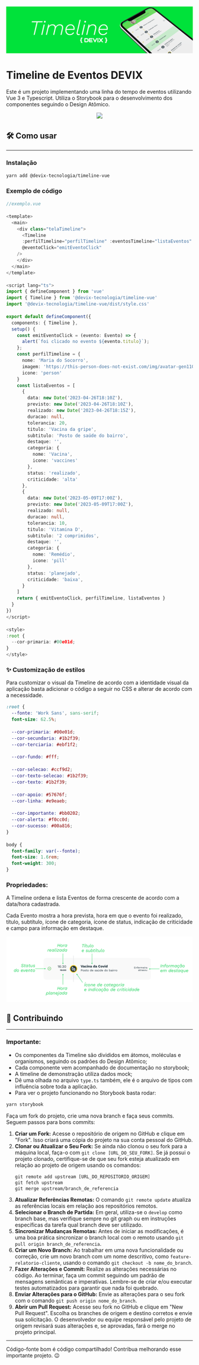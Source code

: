 ![TimelineDevix](https://github.com/devix-tecnologia/timeline-vue/blob/044648477f0b124c6968d4e84de6781d7633b984/docs/timeline_topo.png)



# Timeline de Eventos DEVIX

Este é um projeto implementando uma linha do tempo de eventos utilizando Vue 3 e Typescript. Utiliza o Storybook para o desenvolvimento dos componentes seguindo o Design Atômico. 

<div align="center">
<img src="https://github.com/devix-tecnologia/timeline-vue/blob/91c3b94c6167ca02364507d58dc59bb804b3b51f/docs/timeline01.gif" width="300px"/>
</div>


## 🛠 Como usar
---

### Instalação
  

```sh
yarn add @devix-tecnologia/timeline-vue
```

### Exemplo de código
  
```ts
//exemplo.vue

<template>
  <main>
    <div class="telaTimeline">
      <Timeline 
      :perfilTimeline="perfilTimeline" :eventosTimeline="listaEventos"
      @eventoClick="emitEventoClick"
    />
    </div>
  </main>
</template>

<script lang="ts">
import { defineComponent } from 'vue'
import { Timeline } from '@devix-tecnologia/timeline-vue'
import '@devix-tecnologia/timeline-vue/dist/style.css'

export default defineComponent({
  components: { Timeline },
  setup() {
    const emitEventoClick = (evento: Evento) => {
      alert(`foi clicado no evento ${evento.titulo}`);
    };
    const perfilTimeline = {
      nome: 'Maria do Socorro',
      imagem: 'https://this-person-does-not-exist.com/img/avatar-gen11071f8e0802a35d66684ee9376722b2.jpg',
      icone: 'person'
    }
    const listaEventos = [
      {
        data: new Date('2023-04-26T18:10Z'),
        previsto: new Date('2023-04-26T18:10Z'),
        realizado: new Date('2023-04-26T18:15Z'),
        duracao: null,
        tolerancia: 20,
        titulo: 'Vacina da gripe',
        subtitulo: 'Posto de saúde do bairro',
        destaque: '',
        categoria: {
          nome: 'Vacina',
          icone: 'vaccines'
        },
        status: 'realizado',
        criticidade: 'alta'
      },
      {
        data: new Date('2023-05-09T17:00Z'),
        previsto: new Date('2023-05-09T17:00Z'),
        realizado: null,
        duracao: null,
        tolerancia: 10,
        titulo: 'Vitamina D',
        subtitulo: '2 comprimidos',
        destaque: '',
        categoria: {
          nome: 'Remédio',
          icone: 'pill'
        },
        status: 'planejado',
        criticidade: 'baixa',
      }
    ]
    return { emitEventoClick, perfilTimeline, listaEventos }
  }
})
</script>

<style>
:root {
  --cor-primaria: #00e01d;
}
</style>
```


### ✨ Customização de estilos

Para customizar o visual da Timeline de acordo com a identidade visual da aplicação basta adicionar o código a seguir no CSS e alterar de acordo com a necessidade.

```css
:root {
  --fonte: 'Work Sans', sans-serif;
  font-size: 62.5%;

  --cor-primaria: #00e01d;
  --cor-secundaria: #1b2f39;
  --cor-terciaria: #ebf1f2;

  --cor-fundo: #fff;

  --cor-selecao: #ccf9d2;
  --cor-texto-selecao: #1b2f39;
  --cor-texto: #1b2f39;

  --cor-apoio: #57676f;
  --cor-linha: #e9eaeb;

  --cor-importante: #bb0202;
  --cor-alerta: #f0cc0d;
  --cor-sucesso: #00a816;
}

body {
  font-family: var(--fonte);
  font-size: 1.6rem;
  font-weight: 300;
}
```

### Propriedades:
  
A Timeline ordena e lista Eventos de forma crescente de acordo com a data/hora cadastrada.

Cada Evento mostra a hora prevista, hora em que o evento foi realizado, título, subtítulo, ícone de categoria, ícone de status, indicação de criticidade e campo para informação em destaque.


![TimelineDevixExemploEvento](https://github.com/devix-tecnologia/timeline-vue/blob/044648477f0b124c6968d4e84de6781d7633b984/docs/evento.png)


## 🚀  Contribuindo
---

### Importante:
- Os componentes da Timeline são divididos em átomos, moléculas e organismos, seguindo os padrões do Design Atômico;
- Cada componente vem acompanhado de documentação no storybook;
- A timeline de demonstração utiliza dados mock;
- Dê uma olhada no arquivo ``` type.ts ``` também, ele é o arquivo de tipos com influência sobre toda a aplicação.
- Para ver o projeto funcionando no Storybook basta rodar:

```sh 
yarn storybook 
```

Faça um fork do projeto, crie uma nova branch e faça seus commits. Seguem passos para bons commits:

1) **Criar um Fork:** Acesse o repositório de origem no GitHub e clique em "Fork". Isso criará uma cópia do projeto na sua conta pessoal do GitHub.
1) **Clonar ou Atualizar o Seu Fork:** Se ainda não clonou o seu fork para a máquina local, faça-o com `git clone [URL_DO_SEU_FORK]`. Se já possui o projeto clonado, certifique-se de que seu fork esteja atualizado em relação ao projeto de origem usando os comandos:
   ```
   git remote add upstream [URL_DO_REPOSITORIO_ORIGEM]
   git fetch upstream
   git merge upstream/branch_de_referencia
   ```
1) **Atualizar Referências Remotas:** O comando `git remote update` atualiza as referências locais em relação aos repositórios remotos.
1) **Selecionar o Branch de Partida:** Em geral, utiliza-se o `develop` como branch base, mas verifique sempre no git graph ou em instruções específicas da tarefa qual branch deve ser utilizado.
1) **Sincronizar Mudanças Remotas:** Antes de iniciar as modificações, é uma boa prática sincronizar o branch local com o remoto usando `git pull origin branch_de_referencia`.
1) **Criar um Novo Branch:** Ao trabalhar em uma nova funcionalidade ou correção, crie um novo branch com um nome descritivo, como `feature-relatorio-cliente`, usando o comando `git checkout -b nome_do_branch`.
1) **Fazer Alterações e Commit:** Realize as alterações necessárias no código. Ao terminar, faça um commit seguindo um padrão de mensagens semânticas e imperativas. Lembre-se de criar e/ou executar testes automatizados para garantir que nada foi quebrado.
1) **Enviar Alterações para o GitHub:** Envie as alterações para o seu fork com o comando `git push origin nome_do_branch`.
1) **Abrir um Pull Request:** Acesse seu fork no GitHub e clique em "New Pull Request". Escolha os branches de origem e destino corretos e envie sua solicitação. O desenvolvedor ou equipe responsável pelo projeto de origem revisará suas alterações e, se aprovadas, fará o merge no projeto principal.

---

Código-fonte bom é código compartilhado! Contribua melhorando esse importante projeto. 😉
